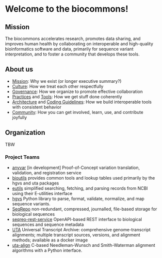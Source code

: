 # Welcome to the biocommons!

## Mission

The biocommons accelerates research, promotes data sharing, and improves human health by
collaborating on interoperable and high-quality bioinformatics software and data, primarily  for
sequence variant interpretation, and to foster a community that develops these tools.

## About us

- [Mission](mission.md): Why we exist (or longer executive summary?)
- [Culture](culture.md): How we treat each other respectfully
- [Governance](governance.md): How we organize to promote effective collaboration
- [Practices](practices.md) and [Tools](tools.md): How we get stuff done coherently
- [Architecture](architecture.md) and [Coding Guidelines](coding-guidelines.md): How we build interoperable tools with consistent behavior
- [Community](community.md): How you can get involved, learn, use, and contribute joyfully


## Organization

TBW

### Project Teams

- [anyvar](https://github.com/biocommons/anyvar)
  [in development] Proof-of-Concept variation translation, validation, and registration service
- [bioutils](https://github.com/biocommons/bioutils)
  provides common tools and lookup tables used primarily by the hgvs and uta packages
- [eutils](https://github.com/biocommons/eutils) simplified searching, fetching, and parsing records
  from NCBI using their E-utilities interface
- [hgvs](https://github.com/biocommons/hgvs)
  Python library to parse, format, validate, normalize, and map sequence variants.
- [SeqRepo](https://github.com/biocommons/biocommons.seqrepo)
  non-redundant, compressed, journalled, file-based storage for biological sequences
- [seqreo-rest-service](https://github.com/biocommons/seqrepo-rest-service)
  OpenAPI-based REST interface to biological sequences and sequence metadata
- [UTA](https://github.com/biocommons/uta)
  Universal Transcript Archive: comprehensive genome-transcript
  alignments; multiple transcript sources, versions, and alignment
  methods; available as a docker image
- [uta-align](https://github.com/biocommons/uta-align)
  C-based Needleman-Wunsch and Smith-Waterman alignment algorithms with a Python interface.
